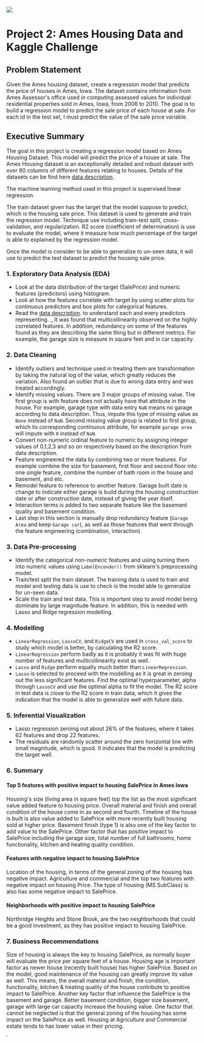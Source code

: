 # ![](https://ga-dash.s3.amazonaws.com/production/assets/logo-9f88ae6c9c3871690e33280fcf557f33.png)

# Project 2: Ames Housing Data and Kaggle Challenge

## Problem Statement
Given the Ames housing dataset, create a regression model that predicts the price of houses in Ames, Iowa. The dataset contains information from Ames Assessor's office used in computing assessed values for individual residential properties sold in Ames, Iowa, from 2006 to 2010. The goal is to build a regression model to predict the sale price of each house at sale. For each Id in the test set, I must predict the value of the sale price variable.

## Executive Summary

The goal in this project is creating a regression model based on Ames Housing Dataset. This model will predict the price of a house at sale. The Ames Housing dataset is an exceptionally detailed and robust dataset with over 80 columns of different features relating to houses. Details of the datasets can be find here [data description](http://jse.amstat.org/v19n3/decock/DataDocumentation.txt).

The machine learning method used in this project is supervised linear regression.

The train dataset given has the target that the model suppose to predict, which is the housing sale price. This dataset is used to generate and train the regression model. Technique use including train-test split, cross-validation, and regularization. R2 score (coefficient of determination) is use to evaluate the model, where it measure how much percentage of the target is able to explained by the regression model.

Once the model is consider to be able to generalize to un-seen data, it will use to predict the test dataset to predict the housing sale price.


### 1. Exploratory Data Analysis (EDA)
- Look at the data distribution of the target (SalePrice) and numeric features (predictors) using histogram.
- Look at how the features correlate with target by using scatter plots for continuous predictors and box plots for categorical features.
- Read the [data description](http://jse.amstat.org/v19n3/decock/DataDocumentation.txt). to understand each and every predictors representing.
_ It was found that multicollinearity observed on the highly correlated features. In addition, redundancy on some of the features found as they are describing the same thing but in different metrics. For example, the garage size is measure in square feet and in car capacity.

### 2. Data Cleaning
- Identify outliers and technique used in treating them are transformation by taking the natural log of the value, which greatly reduces the variation. Also found an outlier that is due to wrong data entry and was treated accordingly.
- Identify missing values. There are 3 major groups of missing value. The first group is with feature does not actually have that attribute in the house. For example, garage type with data entry `NaN` means no garage according to data description. Thus, impute this type of missing value as `None` instead of `NaN`. Second missing value group is related to first group, which its corresponding continuous attribute, for example `garage area` will impute with `0` instead of `NaN`.
- Convert non-numeric ordinal feature to numeric by assigning integer values of 0,1,2,3 and so on respectively based on the description from data description.
- Feature engineered the data by combining two or more features. For example combine the size for basement, first floor and second floor into one single feature, combine the number of bath room in the house and basement, and etc.
- Remodel feature to reference to another feature. Garage built date is change to indicate either garage is build during the housing construction date or after construction date, instead of giving the year itself.
- Interaction terms is added to two separate feature like the basement quality and basement condition.
- Last step in this section is manually drop redundancy feature (`Garage Area` and keep `Garage car`), as well as those features that went through the feature engineering (combination, interaction).

### 3. Data Pre-processing
- Identify the categorical non-numeric features and using turning them into numeric values using `LabelEnconder()` from sklearn's preprocessing model.
- Train/test split the train dataset. The training data is used to train and model and testing data is use to check is the model able to generalize for un-seen data.
- Scale the train and test data. This is important step to avoid model being dominate by large magnitude feature. In addition, this is needed with Lasso and Ridge regression modelling.

### 4. Modelling
- `LinearRegression`, `LassoCV`, and `RidgeCV` are used in `cross_val_score` to study which model is better, by calculating the R2 score.
- `LinearRegression` perform badly as it is probably it was fit with huge number of features and multicollinearity exist as well.
- `Lasso` and `Ridge` perform equally much better than `LinearRegression`.
- `Lasso` is selected to proceed with the modelling as it is great in zeroing out the less significant features. Find the optimal hyperparameter, alpha through `LassoCV` and use the optimal alpha to fit the model. The R2 score in test data is close to the R2 score in train data, which it gives the indication that the model is able to generalize well with future data.

### 5. Inferential Visualization
- Lasso regression zeroing out about 26% of the features, where it takes 62 features and drop 22 features.
- The residuals are randomly scatter around the zero horizontal line with small magnitude, which is good. It indicates that the model is predicting the target well.

### 6. Summary
#### Top 5 features with positive impact to housing SalePrice in Ames Iowa
Housing's size (living area in square feet) top the list as the most significant value added feature to housing price.
Overall material and finish and overall condition of the house come in as second and fourth.
Timeline of the house is built is also value added to SalePrice with more recently built housing sold at higher price.
Basement finish (type 1) is also one of the key factor to add value to the SalePrice.
Other factor that has positive impact to SalePrice including the garage size, total number of full bathrooms, home functionality, kitchen and heating quality condition.

#### Features with negative impact to housing SalePrice
Location of the housing, in terms of the general zoning of the housing has negative impact. Agriculture and commercial and the top two features with negative impact on housing Price. The type of housing (MS SubClass) is also has some negative impact to SalePrice.

#### Neighborhoods with positive impact to housing SalePrice
Northridge Heights and Stone Brook, are the two neighborhoods that could be a good investment, as they has positive impact to housing SalePrice.

### 7. Business Recommendations
Size of housing is always the key to housing SalePrice, as normally buyer will evaluate the price per square feet of a house. Housing age is important factor as newer house (recently built house) has higher SalePrice. Based on the model, good maintenance of the housing can greatly improve its value as well. This means, the overall material and finish, the condition, functionality, kitchen & heating quality of the house contribute to positive impact to SalePrice. Another key factor that influence the SalePrice is the basement and garage. Better basement condition, bigger size basement, garage with large car capacity increase the housing value.
One factor that cannot be neglected is that the general zoning of the housing has some impact on the SalePrice as well. Housing at Agriculture and Commercial estate tends to has lower value in their pricing.

`

